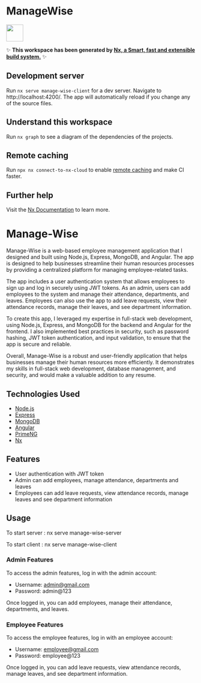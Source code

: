 # ManageWise

<a alt="Nx logo" href="https://nx.dev" target="_blank" rel="noreferrer"><img src="https://raw.githubusercontent.com/nrwl/nx/master/images/nx-logo.png" width="45"></a>

✨ **This workspace has been generated by [Nx, a Smart, fast and extensible build system.](https://nx.dev)** ✨

## Development server

Run `nx serve manage-wise-client` for a dev server. Navigate to http://localhost:4200/. The app will automatically reload if you change any of the source files.

## Understand this workspace

Run `nx graph` to see a diagram of the dependencies of the projects.

## Remote caching

Run `npx nx connect-to-nx-cloud` to enable [remote caching](https://nx.app) and make CI faster.

## Further help

Visit the [Nx Documentation](https://nx.dev) to learn more.

# Manage-Wise

Manage-Wise is a web-based employee management application that I designed and built using Node.js, Express, MongoDB, and Angular. The app is designed to help businesses streamline their human resources processes by providing a centralized platform for managing employee-related tasks.

The app includes a user authentication system that allows employees to sign up and log in securely using JWT tokens. As an admin, users can add employees to the system and manage their attendance, departments, and leaves. Employees can also use the app to add leave requests, view their attendance records, manage their leaves, and see department information.

To create this app, I leveraged my expertise in full-stack web development, using Node.js, Express, and MongoDB for the backend and Angular for the frontend. I also implemented best practices in security, such as password hashing, JWT token authentication, and input validation, to ensure that the app is secure and reliable.

Overall, Manage-Wise is a robust and user-friendly application that helps businesses manage their human resources more efficiently. It demonstrates my skills in full-stack web development, database management, and security, and would make a valuable addition to any resume.

## Technologies Used

- [Node.js](https://nodejs.org/)
- [Express](https://expressjs.com/)
- [MongoDB](https://www.mongodb.com/)
- [Angular](https://angular.io/)
- [PrimeNG](https://primeng.org/)
- [Nx](https://nx.dev/)

## Features

- User authentication with JWT token
- Admin can add employees, manage attendance, departments and leaves
- Employees can add leave requests, view attendance records, manage leaves and see department information

## Usage

To start server : nx serve manage-wise-server

To start client : nx serve manage-wise-client

### Admin Features

To access the admin features, log in with the admin account:

- Username: admin@gmail.com
- Password: admin@123

Once logged in, you can add employees, manage their attendance, departments, and leaves.

### Employee Features

To access the employee features, log in with an employee account:

- Username: employee@gmail.com
- Password: employee@123

Once logged in, you can add leave requests, view attendance records, manage leaves, and see department information.
